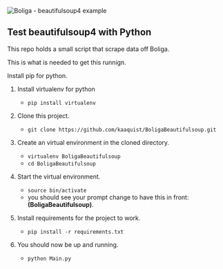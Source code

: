 ![Boliga - beautifulsoup4 example](https://static.datasciencedojo.com/wp-content/uploads/PythonBeautifulSoup-04.png "beautifulsoup4 test")

Test beautifulsoup4 with Python
------------------------
This repo holds a small script that scrape data off Boliga.

This is what is needed to get this runnign. 

Install pip for python. 

1. Install virtualenv for python
	- `pip install virtualenv`

2. Clone this project.
	- `git clone https://github.com/kaaquist/BoligaBeautifulsoup.git`

3. Create an virtual environment in the cloned directory.
	- `virtualenv BoligaBeautifulsoup`
	- `cd BoligaBeautifulsoup`

4. Start the virtual environment. 
	- `source bin/activate`
	- you should see your prompt change to have this in front: **(BoligaBeautifulsoup)**.

5. Install requirements for the project to work.
	- `pip install -r requirements.txt`

6. You should now be up and running.
	- `python Main.py`